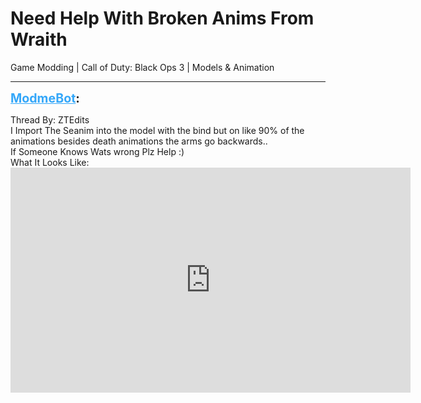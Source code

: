 # Need Help With Broken Anims From Wraith
Game Modding | Call of Duty: Black Ops 3 | Models & Animation

---
<strong style="font-size: 1.4em;"><span style="text-decoration: underline;text-decoration-color: #34a7f9;"><span style="color:#34a7f9;">ModmeBot</span></span>:</strong>

<p>Thread By: ZTEdits<br />I Import The Seanim into the model with the bind but on like 90% of the animations besides death animations the arms go backwards..<br />If Someone Knows Wats wrong Plz Help :)<br />What It Looks Like:<br /><iframe type="text/html" width="640" height="360" src="https://www.youtube.com/embed/a/R94Q1Py" frameborder="0"></iframe></p>

